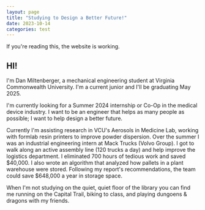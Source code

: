 ```yaml
---
layout: page
title: "Studying to Design a Better Future!"
date: 2023-10-14
categories: test
---
```


If you're reading this, the website is working.

## HI!

I'm Dan Miltenberger, a mechanical engineering student at Virginia Commonwealth University. I'm a current junior and I'll be graduating May 2025. 

I'm currently looking for a Summer 2024 internship or Co-Op in the medical device industry. I want to be an engineer that helps as many people as possible; I want to help design a better future. 

Currently I'm assisting research in VCU's Aerosols in Medicine Lab, working with formlab resin printers to improve powder dispersion. Over the summer I was an industrial engineering intern at Mack Trucks (Volvo Group). I got to walk along an active assembly line (120 trucks a day) and help improve the logistics department. I eliminated 700 hours of tedious work and saved $40,000. I also wrote an algorithm that analyzed how pallets in a plant warehouse were stored. Following my report's recommendations, the team could save $648,000 a year in storage space.

When I'm not studying on the quiet, quiet floor of the library you can find me running on the Capital Trail, biking to class, and playing dungoens & dragons with my friends. 